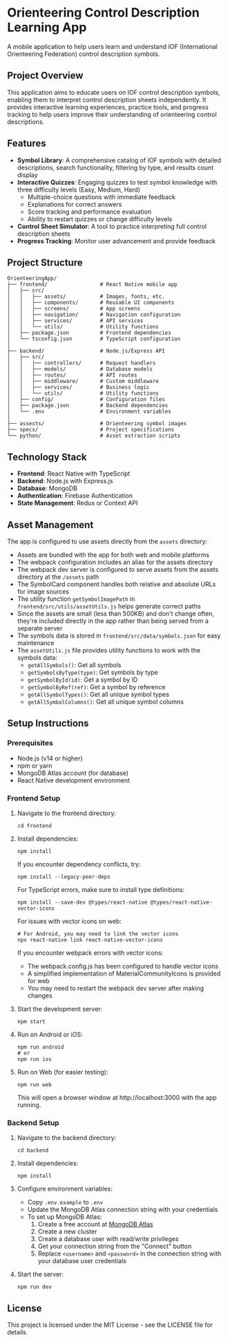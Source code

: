 # Orienteering Control Description Learning App

A mobile application to help users learn and understand IOF (International Orienteering Federation) control description symbols.

## Project Overview

This application aims to educate users on IOF control description symbols, enabling them to interpret control description sheets independently. It provides interactive learning experiences, practice tools, and progress tracking to help users improve their understanding of orienteering control descriptions.

## Features

- **Symbol Library**: A comprehensive catalog of IOF symbols with detailed descriptions, search functionality, filtering by type, and results count display
- **Interactive Quizzes**: Engaging quizzes to test symbol knowledge with three difficulty levels (Easy, Medium, Hard)
  - Multiple-choice questions with immediate feedback
  - Explanations for correct answers
  - Score tracking and performance evaluation
  - Ability to restart quizzes or change difficulty levels
- **Control Sheet Simulator**: A tool to practice interpreting full control description sheets
- **Progress Tracking**: Monitor user advancement and provide feedback

## Project Structure

```
OrienteeringApp/
├── frontend/                 # React Native mobile app
│   ├── src/
│   │   ├── assets/           # Images, fonts, etc.
│   │   ├── components/       # Reusable UI components
│   │   ├── screens/          # App screens
│   │   ├── navigation/       # Navigation configuration
│   │   ├── services/         # API services
│   │   └── utils/            # Utility functions
│   ├── package.json          # Frontend dependencies
│   └── tsconfig.json         # TypeScript configuration
│
├── backend/                  # Node.js/Express API
│   ├── src/
│   │   ├── controllers/      # Request handlers
│   │   ├── models/           # Database models
│   │   ├── routes/           # API routes
│   │   ├── middleware/       # Custom middleware
│   │   ├── services/         # Business logic
│   │   └── utils/            # Utility functions
│   ├── config/               # Configuration files
│   ├── package.json          # Backend dependencies
│   └── .env                  # Environment variables
│
├── assests/                  # Orienteering symbol images
├── specs/                    # Project specifications
└── python/                   # Asset extraction scripts
```

## Technology Stack

- **Frontend**: React Native with TypeScript
- **Backend**: Node.js with Express.js
- **Database**: MongoDB
- **Authentication**: Firebase Authentication
- **State Management**: Redux or Context API

## Asset Management

The app is configured to use assets directly from the `assets` directory:

- Assets are bundled with the app for both web and mobile platforms
- The webpack configuration includes an alias for the assets directory
- The webpack dev server is configured to serve assets from the assets directory at the `/assets` path
- The SymbolCard component handles both relative and absolute URLs for image sources
- The utility function `getSymbolImagePath` in `frontend/src/utils/assetUtils.js` helps generate correct paths
- Since the assets are small (less than 500KB) and don't change often, they're included directly in the app rather than being served from a separate server
- The symbols data is stored in `frontend/src/data/symbols.json` for easy maintenance
- The `assetUtils.js` file provides utility functions to work with the symbols data:
  - `getAllSymbols()`: Get all symbols
  - `getSymbolsByType(type)`: Get symbols by type
  - `getSymbolById(id)`: Get a symbol by ID
  - `getSymbolByRef(ref)`: Get a symbol by reference
  - `getAllSymbolTypes()`: Get all unique symbol types
  - `getAllSymbolColumns()`: Get all unique symbol columns

## Setup Instructions

### Prerequisites

- Node.js (v14 or higher)
- npm or yarn
- MongoDB Atlas account (for database)
- React Native development environment

### Frontend Setup

1. Navigate to the frontend directory:
   ```
   cd frontend
   ```

2. Install dependencies:
   ```
   npm install
   ```

   If you encounter dependency conflicts, try:
   ```
   npm install --legacy-peer-deps
   ```
   
   For TypeScript errors, make sure to install type definitions:
   ```
   npm install --save-dev @types/react-native @types/react-native-vector-icons
   ```
   
   For issues with vector icons on web:
   ```
   # For Android, you may need to link the vector icons
   npx react-native link react-native-vector-icons
   ```
   
   If you encounter webpack errors with vector icons:
   - The webpack.config.js has been configured to handle vector icons
   - A simplified implementation of MaterialCommunityIcons is provided for web
   - You may need to restart the webpack dev server after making changes

3. Start the development server:
   ```
   npm start
   ```

4. Run on Android or iOS:
   ```
   npm run android
   # or
   npm run ios
   ```

5. Run on Web (for easier testing):
   ```
   npm run web
   ```
   This will open a browser window at http://localhost:3000 with the app running.

### Backend Setup

1. Navigate to the backend directory:
   ```
   cd backend
   ```

2. Install dependencies:
   ```
   npm install
   ```

3. Configure environment variables:
   - Copy `.env.example` to `.env`
   - Update the MongoDB Atlas connection string with your credentials
   - To set up MongoDB Atlas:
     1. Create a free account at [MongoDB Atlas](https://www.mongodb.com/cloud/atlas)
     2. Create a new cluster
     3. Create a database user with read/write privileges
     4. Get your connection string from the "Connect" button
     5. Replace `<username>` and `<password>` in the connection string with your database user credentials

4. Start the server:
   ```
   npm run dev
   ```

## License

This project is licensed under the MIT License - see the LICENSE file for details.

